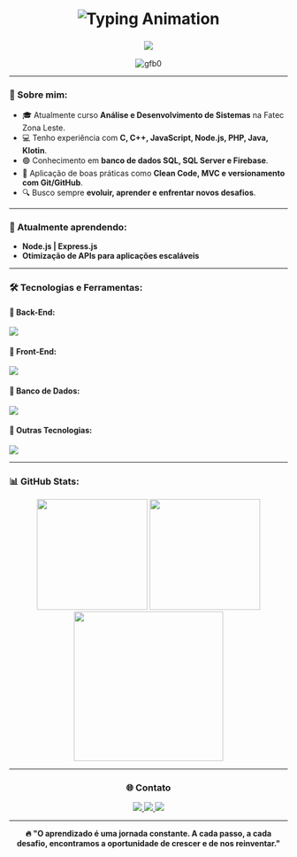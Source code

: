 <h1 align="center">
  <a href="#" style="text-decoration: none; color: inherit;">
    <img src="https://readme-typing-svg.herokuapp.com?font=Fira+Code&size=28&pause=1000&color=ff7b72&center=true&vCenter=true&width=500&lines=Ol%C3%A1+%F0%9F%91%8B%2C+sou+Guilherme+Barreto" alt="Typing Animation" />
  </a>
</h1>

<h3 align="center">
  <img src="https://readme-typing-svg.herokuapp.com?font=Fira+Code&size=22&pause=1000&color=ff7b72&center=true&vCenter=true&width=500&lines=Desenvolvedor+Back-End;Apaixonado+por+tecnologia;Sempre+buscando+evoluir!">
</h3>

<p align="center">
  <img src="https://komarev.com/ghpvc/?username=gfb0&label=Profile%20views&color=ff7b72&style=flat" alt="gfb0" />
</p>

---

### 🚀 Sobre mim:
- 🎓 Atualmente curso **Análise e Desenvolvimento de Sistemas** na Fatec Zona Leste.
- 💻 Tenho experiência com **C, C++, JavaScript, Node.js, PHP, Java, Klotin**.
- 🟢 Conhecimento em **banco de dados SQL, SQL Server e Firebase**.
- 🏰️ Aplicação de boas práticas como **Clean Code, MVC e versionamento com Git/GitHub**.
- 🔍 Busco sempre **evoluir, aprender e enfrentar novos desafios**.

---

### 🌱 Atualmente aprendendo:
- **Node.js | Express.js**
- **Otimização de APIs para aplicações escaláveis**
  
---

### 🛠️ Tecnologias e Ferramentas:

#### 📌 Back-End:
<p>
  <img src="https://skillicons.dev/icons?i=express,nodejs,php,laravel,kotlin,java,c,cpp" />
</p>

#### 📌 Front-End:
<p>
  <img src="https://skillicons.dev/icons?i=js,react,bootstrap" />
</p>

#### 📌 Banco de Dados:
<p>
  <img src="https://skillicons.dev/icons?i=mysql,firebase" />
</p>

#### 📌 Outras Tecnologias:
<p>
  <img src="https://skillicons.dev/icons?i=github,git,arduino,figma" />
</p>

---

### 📊 GitHub Stats:

<div align="center"> 
  <img height="200em" src="https://github-readme-stats.vercel.app/api?username=gfb0&show_icons=true&theme=radical&hide_border=true&border_radius=10&bg_color=0d1117&title_color=ff7b72&icon_color=ff7b72" /> <img height="200em" src="https://github-readme-streak-stats.herokuapp.com/?user=gfb0&theme=radical&hide_border=true&border_radius=10&background=0d1117&stroke=ff7b72" /> 
  <br/> 
  <img height="270em" src="https://github-readme-stats.vercel.app/api/top-langs/?username=gfb0&layout=donut&theme=radical&hide_border=true&border_radius=10&bg_color=0d1117&title_color=ff7b72" /> 
</div>

---

<h3 align="center"><strong>🌐 Contato</strong></h3>
<p align="center">
  <a href="https://linkedin.com/in/guifelixbarreto" target="_blank">
    <img src="https://skillicons.dev/icons?i=linkedin" />
  </a>
    <a href="mailto:guilhermebarreto072@gmail.com">
    <img src="https://skillicons.dev/icons?i=gmail" />
  </a>
  <a href="https://instagram.com/gu1_barret0" target="_blank">
    <img src="https://skillicons.dev/icons?i=instagram" />
  </a>
</p>

---
<p align="center"><strong>
🔥 "O aprendizado é uma jornada constante. A cada passo, a cada desafio, encontramos a oportunidade de crescer e de nos reinventar."
</p></strong>
